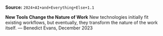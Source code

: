 **Source:** `2024+AI+and+Everything+Else+1.1`

**New Tools Change the Nature of Work**
New technologies initially fit existing workflows, but eventually, they transform the nature of the work itself. — Benedict Evans, December 2023
